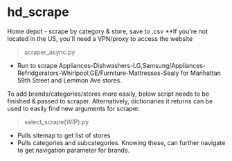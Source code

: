 # hd_scrape
Home depot - scrape by category &amp; store, save to .csv
**If you're not located in the US, you'll need a VPN/proxy to access the website
>scraper_async.py 
- Run to scrape Appliances-Dishwashers-LG,Samsung/Appliances-Refridgerators-Whirlpool,GE/Furniture-Mattresses-Sealy for Manhattan 59th Street and Lemmon Ave stores.

To add brands/categories/stores more easily, below script needs to be finished & passed to scraper.
Alternatively, dictionaries it returns can be used to easily find new arguments for scraper.

>select_scrape(WIP).py
- Pulls sitemap to get list of stores
- Pulls categories and subcategories. Knowing these, can further navigate to get navigation parameter for brands.
